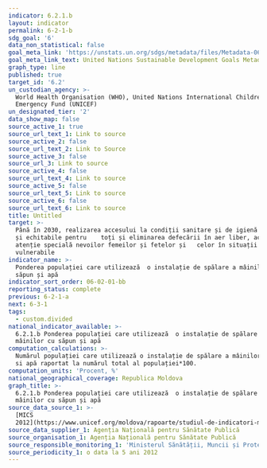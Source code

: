 ```yaml
---
indicator: 6.2.1.b
layout: indicator
permalink: 6-2-1-b
sdg_goal: '6'
data_non_statistical: false
goal_meta_link: 'https://unstats.un.org/sdgs/metadata/files/Metadata-06-02-01.pdf'
goal_meta_link_text: United Nations Sustainable Development Goals Metadata (pdf 428kB)
graph_type: line
published: true
target_id: '6.2'
un_custodian_agency: >-
  World Health Organisation (WHO), United Nations International Children's
  Emergency Fund (UNICEF)
un_designated_tier: '2'
data_show_map: false
source_active_1: true
source_url_text_1: Link to source
source_active_2: false
source_url_text_2: Link to Source
source_active_3: false
source_url_3: Link to source
source_active_4: false
source_url_text_4: Link to source
source_active_5: false
source_url_text_5: Link to source
source_active_6: false
source_url_text_6: Link to source
title: Untitled
target: >-
  Până în 2030, realizarea accesului la condiții sanitare și de igienă adecvate
  și echitabile pentru    toți și eliminarea defecării în aer liber, acordând o
  atenție specială nevoilor femeilor și fetelor și   celor în situații
  vulnerabile
indicator_name: >-
  Ponderea populației care utilizează  o instalație de spălare a mâinilor cu
  săpun și apă
indicator_sort_order: 06-02-01-bb
reporting_status: complete
previous: 6-2-1-a
next: 6-3-1
tags:
  - custom.divided
national_indicator_available: >-
  6.2.1.b Ponderea populației care utilizează  o instalație de spălare a
  mâinilor cu săpun și apă
computation_calculations: >-
  Numărul populației care utilizează o instalație de spălare a mâinilor cu săpun
  si apă raportat la numărul total al populației*100.
computation_units: 'Procent, %'
national_geographical_coverage: Republica Moldova
graph_title: >-
  6.2.1.b Ponderea populației care utilizează  o instalație de spălare a
  mâinilor cu săpun și apă
source_data_source_1: >-
  [MICS
  2012](https://www.unicef.org/moldova/rapoarte/studiul-de-indicatori-multipli-%C3%AEn-cuiburi-mics)
source_data_supplier_1: Agenția Națională pentru Sănătate Publică
source_organisation_1: Agenția Națională pentru Sănătate Publică
source_responsible_monitoring_1: 'Ministerul Sănătății, Muncii și Protecției Sociale'
source_periodicity_1: o data la 5 ani 2012
---
```

